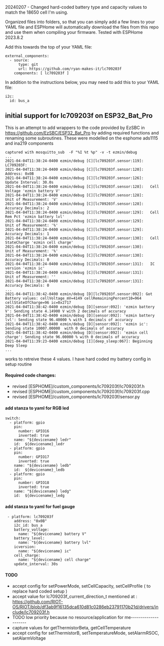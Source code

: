 20240207 - Changed hard-coded battery type and capacity values to match the 18650 cell I'm using.

Organized files into folders, so that you can simply add a few lines to your YAML file and ESPHome will automatically download the files from this repo and use them when compiling your firmware. Tested with ESPHome 2023.8.2

Add this towards the top of your YAML file:
```
external_components:
  - source:
      type: git
      url: https://github.com/ryan-makes-it/lc709203f
    components: [ lc709203f ]
```
    
In addition to the instructions below, you may need to add this to your YAML file:
```
i2c:
  id: bus_a
```
  
## initial support for lc709203f on  ESP32_Bat_Pro 
 This is an attempt to add wrappers to the code provided by EzSBC in https://github.com/EzSBC/ESP32_Bat_Pro by
adding required functions and renaming some subroutines. These were modelled on the esphome ads1115 and ina219 components

```
captured with mosquitto_sub  -F "%I %t %p" -v -t ezmin/debug
...
2021-04-04T11:38:24-0400 ezmin/debug [C][lc709203f.sensor:119]: LC709203F:
2021-04-04T11:38:24-0400 ezmin/debug [C][lc709203f.sensor:120]:   Address: 0x0B
2021-04-04T11:38:24-0400 ezmin/debug [C][lc709203f.sensor:126]:   Update Interval: 30.0s
2021-04-04T11:38:24-0400 ezmin/debug [C][lc709203f.sensor:128]:   Cell Voltage 'ezmin battery V'
2021-04-04T11:38:24-0400 ezmin/debug [C][lc709203f.sensor:128]:     Unit of Measurement: 'V'
2021-04-04T11:38:24-0400 ezmin/debug [C][lc709203f.sensor:128]:     Accuracy Decimals: 2
2021-04-04T11:38:24-0400 ezmin/debug [C][lc709203f.sensor:129]:   Cell Rem Pct 'ezmin battery lvl'
2021-04-04T11:38:24-0400 ezmin/debug [C][lc709203f.sensor:129]:     Unit of Measurement: '%'
2021-04-04T11:38:24-0400 ezmin/debug [C][lc709203f.sensor:129]:     Accuracy Decimals: 1
2021-04-04T11:38:24-0400 ezmin/debug [C][lc709203f.sensor:130]:   Cell StateCharge 'ezmin cell charge'
2021-04-04T11:38:24-0400 ezmin/debug [C][lc709203f.sensor:130]:     Unit of Measurement: '%'
2021-04-04T11:38:24-0400 ezmin/debug [C][lc709203f.sensor:130]:     Accuracy Decimals: 0
2021-04-04T11:38:24-0400 ezmin/debug [C][lc709203f.sensor:131]:   IC version 'ezmin ic'
2021-04-04T11:38:24-0400 ezmin/debug [C][lc709203f.sensor:131]:     Unit of Measurement: ''
2021-04-04T11:38:24-0400 ezmin/debug [C][lc709203f.sensor:131]:     Accuracy Decimals: 0
...
2021-04-04T11:38:42-0400 ezmin/debug [D][lc709203f.sensor:092]: Got Battery values: cellVoltage_mV=4149 cellRemainingPercent10=964 cellStateOfCharge=96 ic=0x2717
2021-04-04T11:38:42-0400 ezmin/debug [D][sensor:092]: 'ezmin battery V': Sending state 4.14900 V with 2 decimals of accuracy
2021-04-04T11:38:42-0400 ezmin/debug [D][sensor:092]: 'ezmin battery lvl': Sending state 96.40000 % with 1 decimals of accuracy
2021-04-04T11:38:42-0400 ezmin/debug [D][sensor:092]: 'ezmin ic': Sending state 10007.00000  with 0 decimals of accuracy
2021-04-04T11:38:42-0400 ezmin/debug [D][sensor:092]: 'ezmin cell charge': Sending state 96.00000 % with 0 decimals of accuracy
2021-04-04T11:39:23-0400 ezmin/debug [I][deep_sleep:067]: Beginning Deep Sleep
...
```

works to retreive these 4 values. I have hard coded my battery config in setup routine



#### Required code changes:
- revised [ESPHOME]/custom_components/lc709203f/lc709203f.h
- revised [ESPHOME]/custom_components/lc709203f/lc709203f.cpp
- revised [ESPHOME]/custom_components/lc709203f/sensor.py



#### add stanza to yaml for RGB led
```
switch:
  - platform: gpio
    pin:
      number: GPIO16
      inverted: true
    name: "${devicename} ledr"
    id:  ${devicename}_ledr
  - platform: gpio
    pin:
      number: GPIO17
      inverted: true
    name: "${devicename} ledb"
    id:  ${devicename}_ledb
  - platform: gpio
    pin:
      number: GPIO18
      inverted: true
    name: "${devicename} ledg"
    id:  ${devicename}_ledg
```


#### add stanza to yaml for fuel gauge 
```
 - platform: lc709203f
    address: "0x0B"
    i2c_id: bus_a
    battery_voltage:
      name: "${devicename} battery V"
    battery_level:
      name: "${devicename} battery lvl"
    icversion:
      name: "${devicename} ic"
    cell_charge:
      name: "${devicename} cell charge"
    update_interval: 30s
```






#### TODO
- accept config for setPowerMode, setCellCapacity, setCellProfile  ( to replace hard coded setup )
- accept value for lc709203f_current_direction_t mentioned at : https://github.com/RIOT-OS/RIOT/blob/df3ab9f16135dca610d81c0286eb23791170b21d/drivers/include/lc709203f.h
- TODO  low priority because no resource/application for me---------------------
- capture values for getThermistorBeta, getCellTemperature 
- accept config for setThermistorB, setTemperatureMode, setAlarmRSOC, setAlarmVoltage

